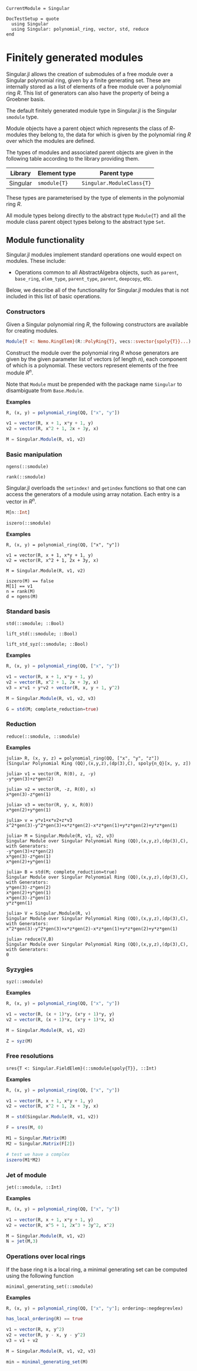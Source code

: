 ```@meta
CurrentModule = Singular
```

```@meta
DocTestSetup = quote
  using Singular
  using Singular: polynomial_ring, vector, std, reduce
end
```

# Finitely generated modules

Singular.jl allows the creation of submodules of a free module over a Singular polynomial
ring, given by a finite generating set. These are internally stored as a list of elements
of a free module over a polynomial ring $R$. This list of generators can also
have the property of being a Groebner basis.

The default finitely generated module type in Singular.jl is the Singular `smodule` type.

Module objects have a parent object which represents the class of $R$-modules they belong
to, the data for which is given by the polynomial ring $R$ over which the modules are
defined.

The types of modules and associated parent objects are given in the following table
according to the library providing them.

 Library        | Element type    | Parent type
----------------|-----------------|--------------------------
Singular        | `smodule{T}`    | `Singular.ModuleClass{T}`

These types are parameterised by the type of elements in the polynomial ring $R$.

All module types belong directly to the abstract type `Module{T}` and
all the module class parent object types belong to the abstract type `Set`.

## Module functionality

Singular.jl modules implement standard operations one would expect on modules.
These include:

 * Operations common to all AbstractAlgebra objects, such as `parent`, `base_ring`,
   `elem_type`, `parent_type`, `parent`, `deepcopy`, etc.

Below, we describe all of the functionality for Singular.jl modules that is not included
in this list of basic operations.

### Constructors

Given a Singular polynomial ring $R$, the following constructors are available for
creating modules.

```julia
Module{T <: Nemo.RingElem}(R::PolyRing{T}, vecs::svector{spoly{T}}...)
```

Construct the module over the polynomial ring $R$ whose generators are given
by the given parameter list of vectors (of length $n$), each component of which is a
polynomial. These vectors represent elements of the free module $R^n$.

Note that `Module` must be prepended with the package name `Singular` to disambiguate
from `Base.Module`.

**Examples**

```julia
R, (x, y) = polynomial_ring(QQ, ["x", "y"])

v1 = vector(R, x + 1, x*y + 1, y)
v2 = vector(R, x^2 + 1, 2x + 3y, x)

M = Singular.Module(R, v1, v2)
```

### Basic manipulation

```@docs
ngens(::smodule)
```

```@docs
rank(::smodule)
```

Singular.jl overloads the `setindex!` and `getindex` functions so that one can access
the generators of a module using array notation. Each entry is a vector in $R^n$.

```julia
M[n::Int]
```

```@docs
iszero(::smodule)
```

**Examples**

```
R, (x, y) = polynomial_ring(QQ, ["x", "y"])

v1 = vector(R, x + 1, x*y + 1, y)
v2 = vector(R, x^2 + 1, 2x + 3y, x)

M = Singular.Module(R, v1, v2)

iszero(M) == false
M[1] == v1
n = rank(M)
d = ngens(M)
```

### Standard basis

```@docs
std(::smodule; ::Bool)
```

```@docs
lift_std(::smodule; ::Bool)
```

```@docs
lift_std_syz(::smodule; ::Bool)
```
**Examples**

```julia
R, (x, y) = polynomial_ring(QQ, ["x", "y"])

v1 = vector(R, x + 1, x*y + 1, y)
v2 = vector(R, x^2 + 1, 2x + 3y, x)
v3 = x*v1 + y*v2 + vector(R, x, y + 1, y^2)

M = Singular.Module(R, v1, v2, v3)

G = std(M; complete_reduction=true)
```

### Reduction

```@docs
reduce(::smodule, ::smodule)
```

**Examples**

```jldoctest
julia> R, (x, y, z) = polynomial_ring(QQ, ["x", "y", "z"])
(Singular Polynomial Ring (QQ),(x,y,z),(dp(3),C), spoly{n_Q}[x, y, z])

julia> v1 = vector(R, R(0), z, -y)
-y*gen(3)+z*gen(2)

julia> v2 = vector(R, -z, R(0), x)
x*gen(3)-z*gen(1)

julia> v3 = vector(R, y, x, R(0))
x*gen(2)+y*gen(1)

julia> v = y*v1+x*v2+z*v3
x^2*gen(3)-y^2*gen(3)+x*z*gen(2)-x*z*gen(1)+y*z*gen(2)+y*z*gen(1)

julia> M = Singular.Module(R, v1, v2, v3)
Singular Module over Singular Polynomial Ring (QQ),(x,y,z),(dp(3),C), with Generators:
-y*gen(3)+z*gen(2)
x*gen(3)-z*gen(1)
x*gen(2)+y*gen(1)

julia> B = std(M; complete_reduction=true)
Singular Module over Singular Polynomial Ring (QQ),(x,y,z),(dp(3),C), with Generators:
y*gen(3)-z*gen(2)
x*gen(2)+y*gen(1)
x*gen(3)-z*gen(1)
y*z*gen(1)

julia> V = Singular.Module(R, v)
Singular Module over Singular Polynomial Ring (QQ),(x,y,z),(dp(3),C), with Generators:
x^2*gen(3)-y^2*gen(3)+x*z*gen(2)-x*z*gen(1)+y*z*gen(2)+y*z*gen(1)

julia> reduce(V,B)
Singular Module over Singular Polynomial Ring (QQ),(x,y,z),(dp(3),C), with Generators:
0

```

### Syzygies

```@docs
syz(::smodule)
```

**Examples**

```julia
R, (x, y) = polynomial_ring(QQ, ["x", "y"])

v1 = vector(R, (x + 1)*y, (x*y + 1)*y, y)
v2 = vector(R, (x + 1)*x, (x*y + 1)*x, x)

M = Singular.Module(R, v1, v2)

Z = syz(M)
```

### Free resolutions

```@docs
sres{T <: Singular.FieldElem}(::smodule{spoly{T}}, ::Int)
```

**Examples**

```julia
R, (x, y) = polynomial_ring(QQ, ["x", "y"])

v1 = vector(R, x + 1, x*y + 1, y)
v2 = vector(R, x^2 + 1, 2x + 3y, x)

M = std(Singular.Module(R, v1, v2))

F = sres(M, 0)

M1 = Singular.Matrix(M)
M2 = Singular.Matrix(F[2])

# test we have a complex
iszero(M1*M2)
```

### Jet of module

```@docs
jet(::smodule, ::Int)
```

**Examples**

```julia
R, (x, y) = polynomial_ring(QQ, ["x", "y"])

v1 = vector(R, x + 1, x*y + 1, y)
v2 = vector(R, x^5 + 1, 2x^3 + 3y^2, x^2)

M = Singular.Module(R, v1, v2)
N = jet(M,3)
```

### Operations over local rings

If the base ring `R` is a local ring, a minimal generating set can be computed
using the following function

```@docs
minimal_generating_set(::smodule)
```

**Examples**

```julia
R, (x, y) = polynomial_ring(QQ, ["x", "y"]; ordering=:negdegrevlex)

has_local_ordering(R) == true

v1 = vector(R, x, y^2)
v2 = vector(R, y - x, y - y^2)
v3 = v1 + v2

M = Singular.Module(R, v1, v2, v3)

min = minimal_generating_set(M)
```

